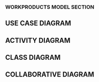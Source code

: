 ### WORKPRODUCTS MODEL SECTION

## USE CASE DIAGRAM

## ACTIVITY DIAGRAM

## CLASS DIAGRAM

## COLLABORATIVE DIAGRAM
